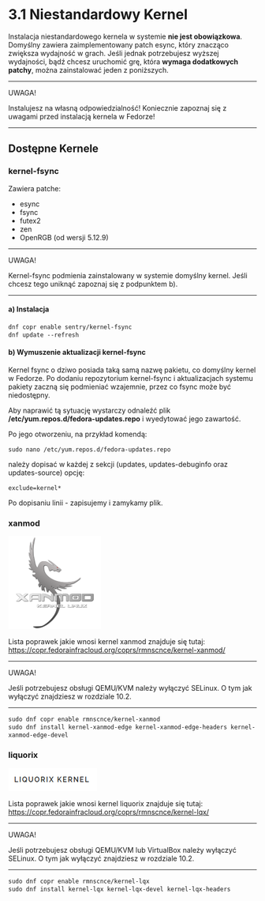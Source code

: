 # 3.1 Niestandardowy Kernel
Instalacja niestandardowego kernela w systemie **nie jest obowiązkowa**. Domyślny zawiera zaimplementowany patch esync, który znacząco zwiększa wydajność w grach. Jeśli jednak potrzebujesz wyższej wydajności, bądź chcesz uruchomić grę, która **wymaga dodatkowych patchy**, można zainstalować jeden z poniższych.

***
UWAGA!

Instalujesz na własną odpowiedzialność! Koniecznie zapoznaj się z uwagami przed instalacją kernela w Fedorze!
***

## Dostępne Kernele
### kernel-fsync
Zawiera patche:
- esync
- fsync
- futex2
- zen
- OpenRGB (od wersji 5.12.9)
***
UWAGA! 

Kernel-fsync podmienia zainstalowany w systemie domyślny kernel. Jeśli chcesz tego uniknąć zapoznaj się z podpunktem b).
***

#### a) Instalacja
```
dnf copr enable sentry/kernel-fsync
dnf update --refresh
```
#### b) Wymuszenie aktualizacji kernel-fsync
Kernel fsync o dziwo posiada taką samą nazwę pakietu, co domyślny kernel w Fedorze. Po dodaniu repozytorium kernel-fsync i aktualizacjach systemu pakiety zaczną się podmieniać wzajemnie, przez co fsync może być niedostępny.

Aby naprawić tą sytuację wystarczy odnaleźć plik **/etc/yum.repos.d/fedora-updates.repo** i wyedytować jego zawartość.

Po jego otworzeniu, na przykład komendą:
```
sudo nano /etc/yum.repos.d/fedora-updates.repo
```
należy dopisać w każdej z sekcji (updates, updates-debuginfo oraz updates-source) opcję:
```
exclude=kernel*
```

Po dopisaniu linii - zapisujemy i zamykamy plik.

### xanmod

![Xanmod](./gfx/xanmod_1.png)

Lista poprawek jakie wnosi kernel xanmod znajduje się tutaj:
https://copr.fedorainfracloud.org/coprs/rmnscnce/kernel-xanmod/
***
UWAGA! 

Jeśli potrzebujesz obsługi QEMU/KVM należy wyłączyć SELinux.
O tym jak wyłączyć znajdziesz w rozdziale 10.2.
***
```
sudo dnf copr enable rmnscnce/kernel-xanmod
sudo dnf install kernel-xanmod-edge kernel-xanmod-edge-headers kernel-xanmod-edge-devel
```

### liquorix

![Liquorix](./gfx/liquorix_1.png)

Lista poprawek jakie wnosi kernel liquorix znajduje się tutaj:
https://copr.fedorainfracloud.org/coprs/rmnscnce/kernel-lqx/
***
UWAGA! 

Jeśli potrzebujesz obsługi QEMU/KVM lub VirtualBox należy wyłączyć SELinux.
O tym jak wyłączyć znajdziesz w rozdziale 10.2.
***
```
sudo dnf copr enable rmnscnce/kernel-lqx
sudo dnf install kernel-lqx kernel-lqx-devel kernel-lqx-headers
```
